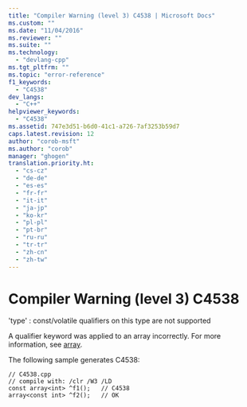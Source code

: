 ```yaml
---
title: "Compiler Warning (level 3) C4538 | Microsoft Docs"
ms.custom: ""
ms.date: "11/04/2016"
ms.reviewer: ""
ms.suite: ""
ms.technology: 
  - "devlang-cpp"
ms.tgt_pltfrm: ""
ms.topic: "error-reference"
f1_keywords: 
  - "C4538"
dev_langs: 
  - "C++"
helpviewer_keywords: 
  - "C4538"
ms.assetid: 747e3d51-b6d0-41c1-a726-7af3253b59d7
caps.latest.revision: 12
author: "corob-msft"
ms.author: "corob"
manager: "ghogen"
translation.priority.ht: 
  - "cs-cz"
  - "de-de"
  - "es-es"
  - "fr-fr"
  - "it-it"
  - "ja-jp"
  - "ko-kr"
  - "pl-pl"
  - "pt-br"
  - "ru-ru"
  - "tr-tr"
  - "zh-cn"
  - "zh-tw"
---
```

# Compiler Warning (level 3) C4538
'type' : const/volatile qualifiers on this type are not supported  
  
 A qualifier keyword was applied to an array incorrectly. For more information, see [array](../../windows/arrays-cpp-component-extensions.md).  
  
 The following sample generates C4538:  
  
```  
// C4538.cpp  
// compile with: /clr /W3 /LD  
const array<int> ^f1();   // C4538  
array<const int> ^f2();   // OK  
```